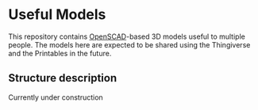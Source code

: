 # Useful Models

This repository contains [OpenSCAD](https://openscad.org/)-based 3D models useful to multiple people. The models here are expected to be shared using the Thingiverse and the Printables in the future.

## Structure description

Currently under construction

